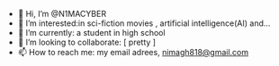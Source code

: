 - 👋 Hi, I’m @N1MACYBER 
- 👀 I’m interested:in sci-fiction movies , artificial intelligence(AI) and...
- 🌱 I’m currently: a student in high school
- 💞️ I’m looking to collaborate: [ pretty ]
- 📫 How to reach me: my email adrees, nimagh818@gmail.com

<!---
N1MACYBER/N1MACYBER is a ✨ special ✨ repository because its `README.md` (this file) appears on your GitHub profile.
You can click the Preview link to take a look at your changes.
--->
